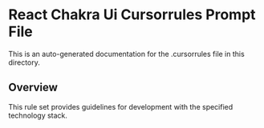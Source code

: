 # React Chakra Ui Cursorrules Prompt File

This is an auto-generated documentation for the .cursorrules file in this directory.

## Overview

This rule set provides guidelines for development with the specified technology stack.
